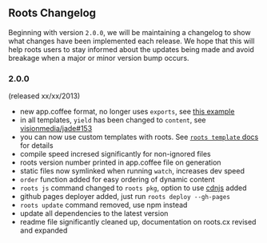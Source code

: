 Roots Changelog
---------------

Beginning with version `2.0.0`, we will be maintaining a changelog to show what changes have been implemented each release. We hope that this will help roots users to stay informed about the updates being made and avoid breakage when a major or minor version bump occurs.

### 2.0.0 
(released xx/xx/2013)

- new app.coffee format, no longer uses `exports`, see [this example](https://github.com/jenius/roots/blob/master/templates/new/default/app.coffee)
- in all templates, `yield` has been changed to `content`, see [visionmedia/jade#153](https://github.com/visionmedia/jade/issues/1053)
- you can now use custom templates with roots. See [`roots template` docs](http://roots.cx/docs/man.html#TEMPLATE) for details
- compile speed incresed significantly for non-ignored files
- roots version number printed in app.coffee file on generation
- static files now symlinked when running `watch`, increases dev speed
- `order` function added for easy ordering of dynamic content
- `roots js` command changed to `roots pkg`, option to use [cdnjs](https://github.com/jenius/cli-js) added
- github pages deployer added, just run `roots deploy --gh-pages`
- `roots update` command removed, use npm instead
- update all dependencies to the latest version
- readme file significantly cleaned up, documentation on roots.cx revised and expanded


